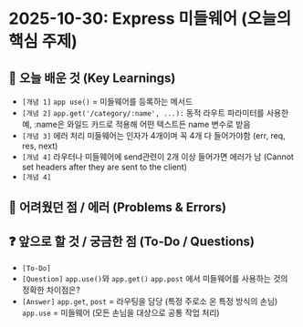 # 2025-10-30: Express 미들웨어 (오늘의 핵심 주제)

## 📌 오늘 배운 것 (Key Learnings)

* `[개념 1]` `app use()` = 미들웨어를 등록하는 메서드
* `[개념 2]` `app.get('/category/:name', ...):` 동적 라우트 파라미터를 사용한 예, :name은 와일드 카드로 적용해 어떤 텍스트든 name 변수로 받음
* `[개념 3]` 에러 처리 미들웨어는 인자가 4개이며 꼭 4개 다 들어가야함 (err, req, res, next)
* `[개념 4]` 라우터나 미들웨어에 send관련이 2개 이상 들어가면 에러가 남 (Cannot set headers after they are sent to the client)
* `[개념 4]` 


## 🤔 어려웠던 점 / 에러 (Problems & Errors)


## ❓ 앞으로 할 것 / 궁금한 점 (To-Do / Questions)

* `[To-Do]` 
* `[Question]` `app.use()`와 `app.get()` `app.post` 에서 미들웨어를 사용하는 것의 정확한 차이점은?
* `[Answer]` `app.get`, `post` = 라우팅을 담당 (특정 주로소 온 특정 방식의 손님)
             `app.use` = 미들웨어 (모든 손님을 대상으로 공통 작업 처리)

